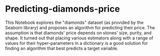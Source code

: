 # Predicting-diamonds-price

This Notebook explores the "diamonds" dataset (as provided by the Seaborn library) and proposes an algorithm for predicting their price. The assumption is that diamonds' price depends on stones' size, purity, and shape. It turned out that placing various estimators along with a range of values for their hyper-parameters in a dictionary is a good solution for finding an algorithm that best predicts a target variable.
